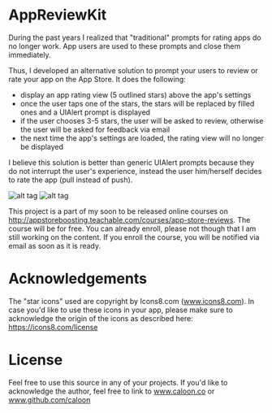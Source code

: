 # AppReviewKit

During the past years I realized that "traditional" prompts for rating apps do no longer work. App users are used to these prompts and close them immediately.

Thus, I developed an alternative solution to prompt your users to review or rate your app on the App Store. It does the following:
- display an app rating view (5 outlined stars) above the app's settings
- once the user taps one of the stars, the stars will be replaced by filled ones and a UIAlert prompt is displayed
- if the user chooses 3-5 stars, the user will be asked to review, otherwise the user will be asked for feedback via email
- the next time the app's settings are loaded, the rating view will no longer be displayed

I believe this solution is better than generic UIAlert prompts because they do not interrupt the user's experience, instead the user him/herself decides to rate the app (pull instead of push).

![alt tag](https://photos-4.dropbox.com/t/2/AAA1zubtq2252ivMYN5ePLQed-3rr1ktryXDNznam0fJLg/12/48617349/png/32x32/1/1445176800/0/2/appreviewkit1.png/CIWvlxcgASACIAcoAigH/8VMZ5WiPAUHkuOj3WgHn2MSNgkPc4KAIa5gz0WnrsrI?size=1024x768&size_mode=2) ![alt tag](https://photos-5.dropbox.com/t/2/AAAPhaDPnuKwOQ6J3linh4jhLQXvOuXVA1L9SVF8UlOP8A/12/48617349/png/32x32/1/1445176800/0/2/appreviewkit2.png/CIWvlxcgASACIAcoAigH/DqqCHESuEJcOJl0wY6LdzwHJusRoRC94vfZg2YkF5sY?size=1024x768&size_mode=2)


This project is a part of my soon to be released online courses on http://appstoreboosting.teachable.com/courses/app-store-reviews. The course will be for free. You can already enroll, please not though that I am still working on the content. If you enroll the course, you will be notified via email as soon as it is ready.

# Acknowledgements
The "star icons" used are copyright by Icons8.com (www.icons8.com). In case you'd like to use these icons in your app, please make sure to acknowledge the origin of the icons as described here: https://icons8.com/license

# License
Feel free to use this source in any of your projects. If you'd like to acknowledge the author, feel free to link to www.caloon.co or www.github.com/caloon
